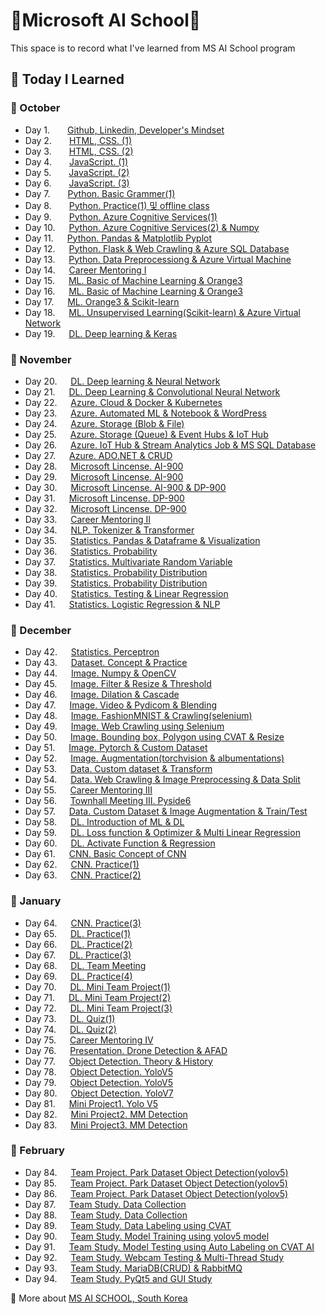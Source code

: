 # :school:Microsoft AI School:school:
This space is to record what I've learned from MS AI School program

## :memo: Today I Learned 
### :apple: October
- Day 1.  [Github, Linkedin, Developer's Mindset](https://github.com/yeoiksu/Microsoft-AI-School/tree/main/2022.10/10.04_d01_github_linkedln)
- Day 2.  [HTML, CSS. (1)](https://github.com/yeoiksu/Microsoft-AI-School/tree/main/2022.10/10.05_d02_html)
- Day 3.  [HTML, CSS. (2)](https://github.com/yeoiksu/Microsoft-AI-School/tree/main/2022.10/10.06_d03_css) 
- Day 4.  [JavaScript. (1)](https://github.com/yeoiksu/Microsoft-AI-School/tree/main/2022.10/10.07_d04_javascript) 
- Day 5.  [JavaScript. (2)](https://github.com/yeoiksu/Microsoft-AI-School/tree/main/2022.10/10.11_d05_javascript) 
- Day 6.  [JavaScript. (3)](https://github.com/yeoiksu/Microsoft-AI-School/tree/main/2022.10/10.12_d06_javascript) 
- Day 7.  [Python. Basic Grammer(1)](https://github.com/yeoiksu/Microsoft-AI-School/tree/main/2022.10/10.13_d07_python) 
- Day 8.  [Python. Practice(1)  및 offline class](https://github.com/yeoiksu/Microsoft-AI-School/tree/main/2022.10/10.14_d08_python)
- Day 9.  [Python. Azure Cognitive Services(1)](https://github.com/yeoiksu/Microsoft-AI-School/tree/main/2022.10/10.17_d09_azure)
- Day 10. &nbsp;&nbsp;[Python. Azure Cognitive Services(2) & Numpy](https://github.com/yeoiksu/Microsoft-AI-School/tree/main/2022.10/10.18_d10_azure)
- Day 11. &nbsp;&nbsp;[Python. Pandas & Matplotlib Pyplot](https://github.com/yeoiksu/Microsoft-AI-School/tree/main/2022.10/10.19_d11_pandas)
- Day 12. &nbsp;&nbsp;[Python. Flask & Web Crawling & Azure SQL Database](https://github.com/yeoiksu/Microsoft-AI-School/tree/main/2022.10/10.20_d12_webcrawling_database)
- Day 13. &nbsp;&nbsp;[Python. Data Preprocessiong & Azure Virtual Machine](https://github.com/yeoiksu/Microsoft-AI-School/tree/main/2022.10/10.21_d13_data_preprocessing)
- Day 14. &nbsp;&nbsp;[Career Mentoring I](https://github.com/yeoiksu/Microsoft-AI-School/tree/main/2022.10/10.24_d14_career_mentoring_1)
- Day 15. &nbsp;&nbsp;[ML. Basic of Machine Learning &  Orange3](https://github.com/yeoiksu/Microsoft-AI-School/tree/main/2022.10/10.25_d15_townhall_meeting_1)
- Day 16. &nbsp;&nbsp;[ML. Basic of Machine Learning &  Orange3](https://github.com/yeoiksu/Microsoft-AI-School/tree/main/2022.10/10.26_d16_machine_learning)
- Day 17. &nbsp;&nbsp;[ML. Orange3 & Scikit-learn](https://github.com/yeoiksu/Microsoft-AI-School/tree/main/2022.10/10.27_d17_machine_learning)
- Day 18. &nbsp;&nbsp;[ML. Unsupervised Learning(Scikit-learn) & Azure Virtual Network](https://github.com/yeoiksu/Microsoft-AI-School/tree/main/2022.10/10.28_d18_machine_learning)
- Day 19. &nbsp;&nbsp;[DL. Deep learning & Keras](https://github.com/yeoiksu/Microsoft-AI-School/tree/main/2022.10/10.31_d19_deep_learning)

### :lemon: November
- Day 20. &nbsp;&nbsp;[DL. Deep learning & Neural Network](https://github.com/yeoiksu/Microsoft-AI-School/tree/main/2022.11/11.01_d20_deep_learning)
- Day 21. &nbsp;&nbsp;[DL. Deep Learning & Convolutional Neural Network](https://github.com/yeoiksu/Microsoft-AI-School/tree/main/2022.11/11.02_d21_deep_learning)
- Day 22. &nbsp;&nbsp;[Azure. Cloud & Docker & Kubernetes](https://github.com/yeoiksu/Microsoft-AI-School/tree/main/2022.11/11.03_d22_cloud)
- Day 23. &nbsp;&nbsp;[Azure. Automated ML & Notebook & WordPress](https://github.com/yeoiksu/Microsoft-AI-School/tree/main/2022.11/11.04_d23_azure)
- Day 24. &nbsp;&nbsp;[Azure. Storage (Blob & File)](https://github.com/yeoiksu/Microsoft-AI-School/tree/main/2022.11/11.07_d24_azure)
- Day 25. &nbsp;&nbsp;[Azure. Storage (Queue) & Event Hubs & IoT Hub ](https://github.com/yeoiksu/Microsoft-AI-School/tree/main/2022.11/11.08_d25_azure)
- Day 26. &nbsp;&nbsp;[Azure. IoT Hub & Stream Analytics Job & MS SQL Database](https://github.com/yeoiksu/Microsoft-AI-School/tree/main/2022.11/11.09_d26_azure)
- Day 27. &nbsp;&nbsp;[Azure. ADO.NET & CRUD](https://github.com/yeoiksu/Microsoft-AI-School/tree/main/2022.11/11.10_d27_azure)
- Day 28. &nbsp;&nbsp;[Microsoft Lincense. AI-900](https://github.com/yeoiksu/Microsoft-AI-School/tree/main/2022.11/11.11_d28_ms_lincense)
- Day 29. &nbsp;&nbsp;[Microsoft Lincense. AI-900](https://github.com/yeoiksu/Microsoft-AI-School/tree/main/2022.11/11.14_d29_ms_lincense)
- Day 30. &nbsp;&nbsp;[Microsoft Lincense. AI-900 & DP-900](https://github.com/yeoiksu/Microsoft-AI-School/tree/main/2022.11/11.15_d30_ms_lincense)
- Day 31. &nbsp;&nbsp;[Microsoft Lincense. DP-900](https://github.com/yeoiksu/Microsoft-AI-School/tree/main/2022.11/11.16_d31_ms_lincense)
- Day 32. &nbsp;&nbsp;[Microsoft Lincense. DP-900](https://github.com/yeoiksu/Microsoft-AI-School/tree/main/2022.11/11.17_d32_ms_lincense)
- Day 33. &nbsp;&nbsp;[Career Mentoring II](https://github.com/yeoiksu/Microsoft-AI-School/tree/main/2022.11/11.18_d33_career_mentoring_2)
- Day 34. &nbsp;&nbsp;[NLP. Tokenizer & Transformer](https://github.com/yeoiksu/Microsoft-AI-School/tree/main/2022.11/11.21_d34_townhall_meeting_2)
- Day 35. &nbsp;&nbsp;[Statistics. Pandas & Dataframe & Visualization](https://github.com/yeoiksu/Microsoft-AI-School/tree/main/2022.11/11.22_d35_statistics)
- Day 36. &nbsp;&nbsp;[Statistics. Probability](https://github.com/yeoiksu/Microsoft-AI-School/tree/main/2022.11/11.23_d36_statistics)
- Day 37. &nbsp;&nbsp;[Statistics. Multivariate Random Variable](https://github.com/yeoiksu/Microsoft-AI-School/tree/main/2022.11/11.24_d37_statistics)
- Day 38. &nbsp;&nbsp;[Statistics. Probability Distribution](https://github.com/yeoiksu/Microsoft-AI-School/tree/main/2022.11/11.25_d38_statistics)
- Day 39. &nbsp;&nbsp;[Statistics. Probability Distribution](https://github.com/yeoiksu/Microsoft-AI-School/tree/main/2022.11/11.28_d39_statistics)
- Day 40. &nbsp;&nbsp;[Statistics. Testing & Linear Regression](https://github.com/yeoiksu/Microsoft-AI-School/tree/main/2022.11/11.29_d40_statistics)
- Day 41. &nbsp;&nbsp;[Statistics. Logistic Regression & NLP](https://github.com/yeoiksu/Microsoft-AI-School/tree/main/2022.11/11.30_d41_statistics)

### :banana: December
- Day 42. &nbsp;&nbsp;[Statistics. Perceptron](https://github.com/yeoiksu/Microsoft-AI-School/tree/main/2022.12/12.01_d42_statistics)
- Day 43. &nbsp;&nbsp;[Dataset. Concept & Practice](https://github.com/yeoiksu/Microsoft-AI-School/tree/main/2022.12/12.02_d43_dataset)
- Day 44. &nbsp;&nbsp;[Image. Numpy & OpenCV](https://github.com/yeoiksu/Microsoft-AI-School/tree/main/2022.12/12.05_d44_image)
- Day 45. &nbsp;&nbsp;[Image. Filter & Resize & Threshold](https://github.com/yeoiksu/Microsoft-AI-School/tree/main/2022.12/12.06_d45_image)
- Day 46. &nbsp;&nbsp;[Image. Dilation & Cascade](https://github.com/yeoiksu/Microsoft-AI-School/tree/main/2022.12/12.07_d46_image)
- Day 47. &nbsp;&nbsp;[Image. Video & Pydicom & Blending](https://github.com/yeoiksu/Microsoft-AI-School/tree/main/2022.12/12.08_d47_image)
- Day 48. &nbsp;&nbsp;[Image. FashionMNIST & Crawling(selenium) ](https://github.com/yeoiksu/Microsoft-AI-School/tree/main/2022.12/12.09_d48_image)
- Day 49. &nbsp;&nbsp;[Image. Web Crawling using Selenium](https://github.com/yeoiksu/Microsoft-AI-School/tree/main/2022.12/12.12_d49_image)
- Day 50. &nbsp;&nbsp;[Image. Bounding box, Polygon using CVAT & Resize](https://github.com/yeoiksu/Microsoft-AI-School/tree/main/2022.12/12.13_d50_image)
- Day 51. &nbsp;&nbsp;[Image. Pytorch & Custom Dataset](https://github.com/yeoiksu/Microsoft-AI-School/tree/main/2022.12/12.14_d51_image)
- Day 52. &nbsp;&nbsp;[Image. Augmentation(torchvision & albumentations)](https://github.com/yeoiksu/Microsoft-AI-School/tree/main/2022.12/12.15_d52_image)
- Day 53. &nbsp;&nbsp;[Data. Custom dataset & Transform](https://github.com/yeoiksu/Microsoft-AI-School/tree/main/2022.12/12.16_d53_data)
- Day 54. &nbsp;&nbsp;[Data. Web Crawling & Image Preprocessing & Data Split](https://github.com/yeoiksu/Microsoft-AI-School/tree/main/2022.12/12.19_d54_data)
- Day 55. &nbsp;&nbsp;[Career Mentoring III](https://github.com/yeoiksu/Microsoft-AI-School/tree/main/2022.12/12.20_d55_career_mentoring_3)
- Day 56. &nbsp;&nbsp;[Townhall Meeting III. Pyside6](https://github.com/yeoiksu/Microsoft-AI-School/tree/main/2022.12/12.21_d56_townhall_meeting_3)
- Day 57. &nbsp;&nbsp;[Data. Custom Dataset & Image Augmentation & Train/Test](https://github.com/yeoiksu/Microsoft-AI-School/tree/main/2022.12/12.22_d57_data)
- Day 58. &nbsp;&nbsp;[DL. Introduction of ML & DL](https://github.com/yeoiksu/Microsoft-AI-School/tree/main/2022.12/12.23.d58_deep_learning)
- Day 59. &nbsp;&nbsp;[DL. Loss function & Optimizer & Multi Linear Regression](https://github.com/yeoiksu/Microsoft-AI-School/tree/main/2022.12/12.26.d59_deep_learning)
- Day 60. &nbsp;&nbsp;[DL. Activate Function & Regression](https://github.com/yeoiksu/Microsoft-AI-School/tree/main/2022.12/12.27.d60_deep_learning)
- Day 61. &nbsp;&nbsp;[CNN. Basic Concept of CNN](https://github.com/yeoiksu/Microsoft-AI-School/tree/main/2022.12/12.28.d61_cnn)
- Day 62. &nbsp;&nbsp;[CNN. Practice(1)](https://github.com/yeoiksu/Microsoft-AI-School/tree/main/2022.12/12.29.d62_cnn)
- Day 63. &nbsp;&nbsp;[CNN. Practice(2)](https://github.com/yeoiksu/Microsoft-AI-School/tree/main/2022.12/12.30.d63_cnn)

### :peach: January
- Day 64. &nbsp;&nbsp;[CNN. Practice(3)](https://github.com/yeoiksu/Microsoft-AI-School/tree/main/2023.01/01.02.d64_cnn)
- Day 65. &nbsp;&nbsp;[DL. Practice(1)](https://github.com/yeoiksu/Microsoft-AI-School/tree/main/2023.01/01.03.d65_dl)
- Day 66. &nbsp;&nbsp;[DL. Practice(2)](https://github.com/yeoiksu/Microsoft-AI-School/tree/main/2023.01/01.04.d66_dl)
- Day 67. &nbsp;&nbsp;[DL. Practice(3)](https://github.com/yeoiksu/Microsoft-AI-School/tree/main/2023.01/01.05.d67_dl)
- Day 68. &nbsp;&nbsp;[DL. Team Meeting](https://github.com/yeoiksu/Microsoft-AI-School/tree/main/2023.01/01.06.d68_dl)
- Day 69. &nbsp;&nbsp;[DL. Practice(4)](https://github.com/yeoiksu/Microsoft-AI-School/tree/main/2023.01/01.09.d69_dl)
- Day 70. &nbsp;&nbsp;[DL. Mini Team Project(1)](https://github.com/yeoiksu/Microsoft-AI-School/tree/main/2023.01/01.10.d70_mini_project)
- Day 71. &nbsp;&nbsp;[DL. Mini Team Project(2)](https://github.com/yeoiksu/Microsoft-AI-School/tree/main/2023.01/01.11.d71_mini_project)
- Day 72. &nbsp;&nbsp;[DL. Mini Team Project(3)](https://github.com/yeoiksu/Microsoft-AI-School/tree/main/2023.01/01.12.d72_mini_project)
- Day 73. &nbsp;&nbsp;[DL. Quiz(1)](https://github.com/yeoiksu/Microsoft-AI-School/tree/main/2023.01/01.13.d73_quiz)
- Day 74. &nbsp;&nbsp;[DL. Quiz(2)](https://github.com/yeoiksu/Microsoft-AI-School/tree/main/2023.01/01.16.d74_quiz)
- Day 75. &nbsp;&nbsp;[Career Mentoring IV](https://github.com/yeoiksu/Microsoft-AI-School/tree/main/2023.01/01.17.d75_career_mentoring_4)
- Day 76. &nbsp;&nbsp;[Presentation. Drone Detection & AFAD](https://github.com/yeoiksu/Microsoft-AI-School/tree/main/2023.01/01.18.d76_presentation)
- Day 77. &nbsp;&nbsp;[Object Detection. Theory & History](https://github.com/yeoiksu/Microsoft-AI-School/tree/main/2023.01/01.19.d77_object_detection)
- Day 78. &nbsp;&nbsp;[Object Detection. YoloV5](https://github.com/yeoiksu/Microsoft-AI-School/tree/main/2023.01/01.20.d78_object_detection)
- Day 79. &nbsp;&nbsp;[Object Detection. YoloV5](https://github.com/yeoiksu/Microsoft-AI-School/tree/main/2023.01/01.25.d79_object_detection)
- Day 80. &nbsp;&nbsp;[Object Detection. YoloV7](https://github.com/yeoiksu/Microsoft-AI-School/tree/main/2023.01/01.26.d80_object_detection)
- Day 81. &nbsp;&nbsp;[Mini Project1. Yolo V5](https://github.com/yeoiksu/Microsoft-AI-School/tree/main/2023.01/01.27.d81_individual_project_1)
- Day 82. &nbsp;&nbsp;[Mini Project2. MM Detection](https://github.com/yeoiksu/Microsoft-AI-School/tree/main/2023.01/01.30.d82_individual__project_2)
- Day 83. &nbsp;&nbsp;[Mini Project3. MM Detection](https://github.com/yeoiksu/Microsoft-AI-School/tree/main/2023.01/01.31.d83_individual__project_3)

### :grapes: February
- Day 84. &nbsp;&nbsp;[Team Project. Park Dataset Object Detection(yolov5)](https://github.com/yeoiksu/Microsoft-AI-School/tree/main/2023.02/02.01.d84_team_project)
- Day 85. &nbsp;&nbsp;[Team Project. Park Dataset Object Detection(yolov5)](https://github.com/yeoiksu/Microsoft-AI-School/tree/main/2023.02/02.02.d85_team_project)
- Day 86. &nbsp;&nbsp;[Team Project. Park Dataset Object Detection(yolov5)](https://github.com/yeoiksu/Microsoft-AI-School/tree/main/2023.02/02.03.d86_team_project)
- Day 87. &nbsp;&nbsp;[Team Study. Data Collection](https://github.com/yeoiksu/Microsoft-AI-School/tree/main/2023.02/02.06.d87_team_study)
- Day 88. &nbsp;&nbsp;[Team Study. Data Collection](https://github.com/yeoiksu/Microsoft-AI-School/tree/main/2023.02/02.07.d88_team_study)
- Day 89. &nbsp;&nbsp;[Team Study. Data Labeling using CVAT](https://github.com/yeoiksu/Microsoft-AI-School/tree/main/2023.02/02.08.d89_team_study)
- Day 90. &nbsp;&nbsp;[Team Study. Model Training using yolov5 model](https://github.com/yeoiksu/Microsoft-AI-School/tree/main/2023.02/02.09.d90_team_study)
- Day 91. &nbsp;&nbsp;[Team Study. Model Testing using Auto Labeling on CVAT AI](https://github.com/yeoiksu/Microsoft-AI-School/tree/main/2023.02/02.10.d91_team_study)
- Day 92. &nbsp;&nbsp;[Team Study. Webcam Testing & Multi-Thread Study](https://github.com/yeoiksu/Microsoft-AI-School/tree/main/2023.02/02.13.d92_team_study)
- Day 93. &nbsp;&nbsp;[Team Study. MariaDB(CRUD) & RabbitMQ](https://github.com/yeoiksu/Microsoft-AI-School/tree/main/2023.02/02.14.d93_team_study)
- Day 94. &nbsp;&nbsp;[Team Study. PyQt5 and GUI Study](https://github.com/yeoiksu/Microsoft-AI-School/tree/main/2023.02/02.15.d94_team_study)


:link: More about [MS AI SCHOOL, South Korea](https://msaischool.kr/)

<!--
- DAY 100. [Python. Pandas & Matplotlib Pyplot]()



### :watermelon: March
--!>
